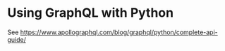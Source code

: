# Using GraphQL with Python

See https://www.apollographql.com/blog/graphql/python/complete-api-guide/

